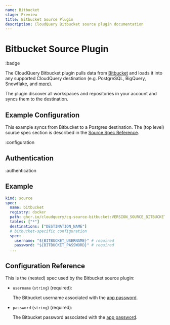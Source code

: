 ```yaml
---
name: Bitbucket
stage: Preview
title: Bitbucket Source Plugin
description: CloudQuery Bitbucket source plugin documentation
---
```


# Bitbucket Source Plugin

:badge

The CloudQuery Bitbucket plugin pulls data from [Bitbucket](https://bitbucket.org/) and loads it into any supported CloudQuery destination (e.g. PostgreSQL, BigQuery, Snowflake, and [more](/docs/plugins/destinations/overview)).

The plugin discover all workspaces and repositories in your account and syncs them to the destination.

## Example Configuration

This example syncs from Bitbucket to a Postgres destination. The (top level) source spec section is described in the [Source Spec Reference](/docs/reference/source-spec).

:configuration

## Authentication

:authentication

## Example

```yaml
kind: source
spec:
  name: bitbucket
  registry: docker
  path: ghcr.io/cloudquery/cq-source-bitbucket:VERSION_SOURCE_BITBUCKET
  tables: ["*"]
  destinations: ["DESTINATION_NAME"]
  # bitbucket-specific configuration
  spec:
    username: "${BITBUCKET_USERNAME}" # required
    password: "${BITBUCKET_PASSWORD}" # required
  ...
```

## Configuration Reference

This is the (nested) spec used by the Bitbucket source plugin:

- `username` (`string`) (required):

  The Bitbucket username associated with the [app password](https://support.atlassian.com/bitbucket-cloud/docs/app-passwords/).

- `password` (`string`) (required):

  The Bitbucket password associated with the [app password](https://support.atlassian.com/bitbucket-cloud/docs/app-passwords/).
